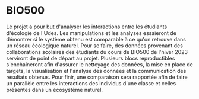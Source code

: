 # BIO500

Le projet a pour but d'analyser les interactions entre les étudiants d'écologie de l'Udes. Les manipulations et les analyses essaieront de démontrer si le système obtenu est comparable à ce qu'on retrouve dans un réseau écologique naturel. Pour se faire, des données provenant des collaborations scolaires des étudiants du cours de BIO500 de l'hiver 2023 serviront de point de départ au projet. Plusieurs blocs reproductibles s'enchaineront afin d'assurer le nettoyage des données, la mise en place de targets, la visualisation et l'analyse des données et la communication des résultats obtenus. Pour finir, une comparaison sera rapportée afin de faire un parallèle entre les interactions des individus d'une classe et celles présentes dans un écosystème naturel.
